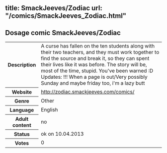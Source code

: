 title: SmackJeeves/Zodiac
url: "/comics/SmackJeeves_Zodiac.html"
---
Dosage comic SmackJeeves/Zodiac
-----------------------------------------

<table class="comicinfo">
<tr>
<th>Description</th><td>A curse has fallen on the ten students along with their two teachers, and they must work together to find the source and break it, so they can spent their lives like it was before. The story will be, most of the time, stupid. You've been warned :D Updates: !!! When a page is out/Very possibly Sunday and maybe friday too, i'm a lazy butt</td>
</tr>
<tr>
<th>Website</th><td><a href="http://zodiac.smackjeeves.com/comics/">http://zodiac.smackjeeves.com/comics/</a></td>
</tr>
<tr>
<th>Genre</th><td>Other</td>
</tr>
<tr>
<th>Language</th><td>English</td>
</tr>
<tr>
<th>Adult content</th><td>no</td>
</tr>
<tr>
<th>Status</th><td>ok on 10.04.2013</td>
</tr>
<tr>
<th>Votes</th><td>0</div></td>
</tr>
</table>
